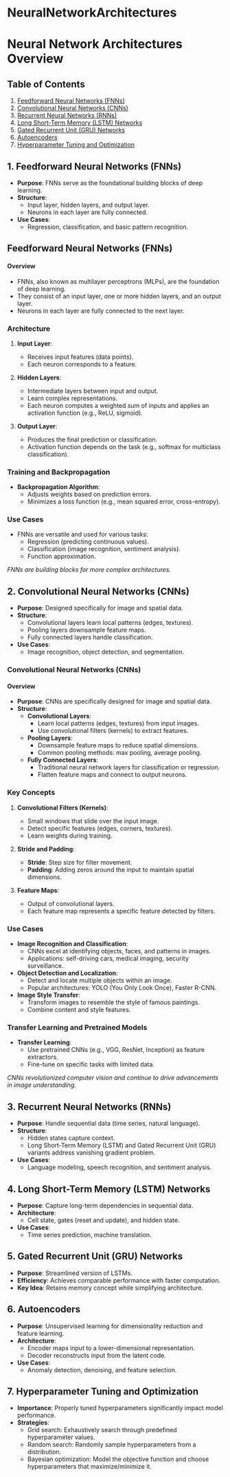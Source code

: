 # NeuralNetworkArchitectures

# Neural Network Architectures Overview

## Table of Contents

1. [Feedforward Neural Networks (FNNs)](#feedforward-neural-networks-fnns)
2. [Convolutional Neural Networks (CNNs)](#convolutional-neural-networks-cnns)
3. [Recurrent Neural Networks (RNNs)](#recurrent-neural-networks-rnns)
4. [Long Short-Term Memory (LSTM) Networks](#long-short-term-memory-lstm-networks)
5. [Gated Recurrent Unit (GRU) Networks](#gated-recurrent-unit-gru-networks)
6. [Autoencoders](#autoencoders)
7. [Hyperparameter Tuning and Optimization](#hyperparameter-tuning-and-optimization)

## 1. Feedforward Neural Networks (FNNs)

- **Purpose**: FNNs serve as the foundational building blocks of deep learning.
- **Structure**:
    - Input layer, hidden layers, and output layer.
    - Neurons in each layer are fully connected.
- **Use Cases**:
    - Regression, classification, and basic pattern recognition.
 
## **Feedforward Neural Networks (FNNs)**

#### **Overview**
- FNNs, also known as multilayer perceptrons (MLPs), are the foundation of deep learning.
- They consist of an input layer, one or more hidden layers, and an output layer.
- Neurons in each layer are fully connected to the next layer.

### **Architecture**
1. **Input Layer**:
   - Receives input features (data points).
   - Each neuron corresponds to a feature.

2. **Hidden Layers**:
   - Intermediate layers between input and output.
   - Learn complex representations.
   - Each neuron computes a weighted sum of inputs and applies an activation function (e.g., ReLU, sigmoid).

3. **Output Layer**:
   - Produces the final prediction or classification.
   - Activation function depends on the task (e.g., softmax for multiclass classification).

### **Training and Backpropagation**
- **Backpropagation Algorithm**:
   - Adjusts weights based on prediction errors.
   - Minimizes a loss function (e.g., mean squared error, cross-entropy).

### **Use Cases**
- FNNs are versatile and used for various tasks:
   - Regression (predicting continuous values).
   - Classification (image recognition, sentiment analysis).
   - Function approximation.

*FNNs are building blocks for more complex architectures.*

## 2. Convolutional Neural Networks (CNNs)

- **Purpose**: Designed specifically for image and spatial data.
- **Structure**:
    - Convolutional layers learn local patterns (edges, textures).
    - Pooling layers downsample feature maps.
    - Fully connected layers handle classification.
- **Use Cases**:
    - Image recognition, object detection, and segmentation.

### **Convolutional Neural Networks (CNNs)**

#### **Overview**
- **Purpose**: CNNs are specifically designed for image and spatial data.
- **Structure**:
    - **Convolutional Layers**:
        - Learn local patterns (edges, textures) from input images.
        - Use convolutional filters (kernels) to extract features.
    - **Pooling Layers**:
        - Downsample feature maps to reduce spatial dimensions.
        - Common pooling methods: max pooling, average pooling.
    - **Fully Connected Layers**:
        - Traditional neural network layers for classification or regression.
        - Flatten feature maps and connect to output neurons.

### **Key Concepts**
1. **Convolutional Filters (Kernels)**:
    - Small windows that slide over the input image.
    - Detect specific features (edges, corners, textures).
    - Learn weights during training.

2. **Stride and Padding**:
    - **Stride**: Step size for filter movement.
    - **Padding**: Adding zeros around the input to maintain spatial dimensions.

3. **Feature Maps**:
    - Output of convolutional layers.
    - Each feature map represents a specific feature detected by filters.

### **Use Cases**
- **Image Recognition and Classification**:
    - CNNs excel at identifying objects, faces, and patterns in images.
    - Applications: self-driving cars, medical imaging, security surveillance.
- **Object Detection and Localization**:
    - Detect and locate multiple objects within an image.
    - Popular architectures: YOLO (You Only Look Once), Faster R-CNN.
- **Image Style Transfer**:
    - Transform images to resemble the style of famous paintings.
    - Combine content and style features.

### **Transfer Learning and Pretrained Models**
- **Transfer Learning**:
    - Use pretrained CNNs (e.g., VGG, ResNet, Inception) as feature extractors.
    - Fine-tune on specific tasks with limited data.

*CNNs revolutionized computer vision and continue to drive advancements in image understanding.*

## 3. Recurrent Neural Networks (RNNs)

- **Purpose**: Handle sequential data (time series, natural language).
- **Structure**:
    - Hidden states capture context.
    - Long Short-Term Memory (LSTM) and Gated Recurrent Unit (GRU) variants address vanishing gradient problem.
- **Use Cases**:
    - Language modeling, speech recognition, and sentiment analysis.

## 4. Long Short-Term Memory (LSTM) Networks

- **Purpose**: Capture long-term dependencies in sequential data.
- **Architecture**:
    - Cell state, gates (reset and update), and hidden state.
- **Use Cases**:
    - Time series prediction, machine translation.

## 5. Gated Recurrent Unit (GRU) Networks

- **Purpose**: Streamlined version of LSTMs.
- **Efficiency**: Achieves comparable performance with faster computation.
- **Key Idea**: Retains memory concept while simplifying architecture.

## 6. Autoencoders

- **Purpose**: Unsupervised learning for dimensionality reduction and feature learning.
- **Architecture**:
    - Encoder maps input to a lower-dimensional representation.
    - Decoder reconstructs input from the latent code.
- **Use Cases**:
    - Anomaly detection, denoising, and feature selection.

## 7. Hyperparameter Tuning and Optimization

- **Importance**: Properly tuned hyperparameters significantly impact model performance.
- **Strategies**:
    - Grid search: Exhaustively search through predefined hyperparameter values.
    - Random search: Randomly sample hyperparameters from a distribution.
    - Bayesian optimization: Model the objective function and choose hyperparameters that maximize/minimize it.

